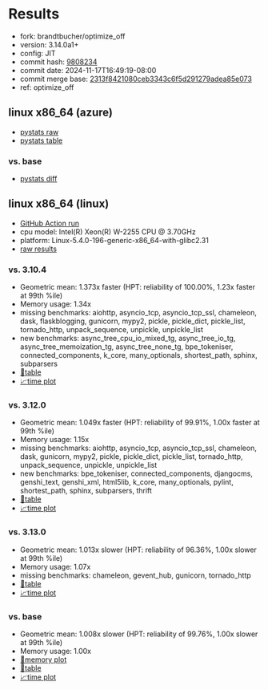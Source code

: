 # Results

- fork: brandtbucher/optimize_off
- version: 3.14.0a1+
- config: JIT
- commit hash: [9808234](https://github.com/brandtbucher/cpython/commit/9808234)
- commit date: 2024-11-17T16:49:19-08:00
- commit merge base: [2313f8421080ceb3343c6f5d291279adea85e073](https://github.com/python/cpython/commit/2313f8421080ceb3343c6f5d291279adea85e073)
- ref: optimize_off

## linux x86_64 (azure)

- [pystats raw](bm-20241117-azure-x86_64-brandtbucher-optimize_off-3.14.0a1%2B-9808234-pystats.json)
- [pystats table](bm-20241117-azure-x86_64-brandtbucher-optimize_off-3.14.0a1%2B-9808234-pystats.md)

### vs. base

- [pystats diff](bm-20241117-azure-x86_64-brandtbucher-optimize_off-3.14.0a1%2B-9808234-pystats-vs-base.md)

## linux x86_64 (linux)

- [GitHub Action run](https://github.com/faster-cpython/benchmarking/actions/runs/11883883618)
- cpu model: Intel(R) Xeon(R) W-2255 CPU @ 3.70GHz
- platform: Linux-5.4.0-196-generic-x86_64-with-glibc2.31
- [raw results](bm-20241117-linux-x86_64-brandtbucher-optimize_off-3.14.0a1%2B-9808234.json)

### vs. 3.10.4

- Geometric mean: 1.373x faster (HPT: reliability of 100.00%, 1.23x faster at 99th %ile)
- Memory usage: 1.34x
- missing benchmarks: aiohttp, asyncio_tcp, asyncio_tcp_ssl, chameleon, dask, flaskblogging, gunicorn, mypy2, pickle, pickle_dict, pickle_list, tornado_http, unpack_sequence, unpickle, unpickle_list
- new benchmarks: async_tree_cpu_io_mixed_tg, async_tree_io_tg, async_tree_memoization_tg, async_tree_none_tg, bpe_tokeniser, connected_components, k_core, many_optionals, shortest_path, sphinx, subparsers
- [📄table](bm-20241117-linux-x86_64-brandtbucher-optimize_off-3.14.0a1%2B-9808234-vs-3.10.4.md)
- [📈time plot](bm-20241117-linux-x86_64-brandtbucher-optimize_off-3.14.0a1%2B-9808234-vs-3.10.4.svg)

### vs. 3.12.0

- Geometric mean: 1.049x faster (HPT: reliability of 99.91%, 1.00x faster at 99th %ile)
- Memory usage: 1.15x
- missing benchmarks: aiohttp, asyncio_tcp, asyncio_tcp_ssl, chameleon, dask, gunicorn, mypy2, pickle, pickle_dict, pickle_list, tornado_http, unpack_sequence, unpickle, unpickle_list
- new benchmarks: bpe_tokeniser, connected_components, djangocms, genshi_text, genshi_xml, html5lib, k_core, many_optionals, pylint, shortest_path, sphinx, subparsers, thrift
- [📄table](bm-20241117-linux-x86_64-brandtbucher-optimize_off-3.14.0a1%2B-9808234-vs-3.12.0.md)
- [📈time plot](bm-20241117-linux-x86_64-brandtbucher-optimize_off-3.14.0a1%2B-9808234-vs-3.12.0.svg)

### vs. 3.13.0

- Geometric mean: 1.013x slower (HPT: reliability of 96.36%, 1.00x slower at 99th %ile)
- Memory usage: 1.07x
- missing benchmarks: chameleon, gevent_hub, gunicorn, tornado_http
- [📄table](bm-20241117-linux-x86_64-brandtbucher-optimize_off-3.14.0a1%2B-9808234-vs-3.13.0.md)
- [📈time plot](bm-20241117-linux-x86_64-brandtbucher-optimize_off-3.14.0a1%2B-9808234-vs-3.13.0.svg)

### vs. base

- Geometric mean: 1.008x slower (HPT: reliability of 99.76%, 1.00x slower at 99th %ile)
- Memory usage: 1.00x
- [🧠memory plot](bm-20241117-linux-x86_64-brandtbucher-optimize_off-3.14.0a1%2B-9808234-vs-base-mem.svg)
- [📄table](bm-20241117-linux-x86_64-brandtbucher-optimize_off-3.14.0a1%2B-9808234-vs-base.md)
- [📈time plot](bm-20241117-linux-x86_64-brandtbucher-optimize_off-3.14.0a1%2B-9808234-vs-base.svg)

